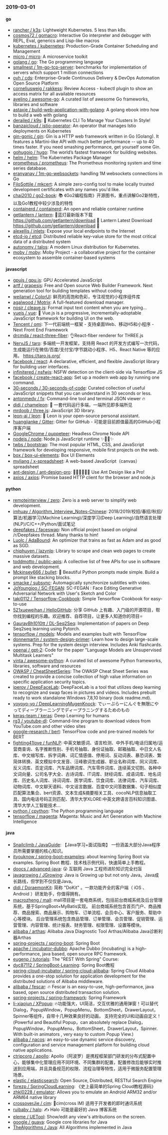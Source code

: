 ### 2019-03-01

#### go
* [rancher / k3s](https://github.com/rancher/k3s): Lightweight Kubernetes. 5 less than k8s.
* [cosmos72 / gomacro](https://github.com/cosmos72/gomacro): Interactive Go interpreter and debugger with REPL, Eval, generics and Lisp-like macros
* [kubernetes / kubernetes](https://github.com/kubernetes/kubernetes): Production-Grade Container Scheduling and Management
* [micro / micro](https://github.com/micro/micro): A microservice toolkit
* [golang / go](https://github.com/golang/go): The Go programming language
* [smallnest / 1m-go-tcp-server](https://github.com/smallnest/1m-go-tcp-server): benchmarks for implementation of servers which support 1 million connections
* [ovh / cds](https://github.com/ovh/cds): Enterprise-Grade Continuous Delivery & DevOps Automation Open Source Platform
* [corneliusweig / rakkess](https://github.com/corneliusweig/rakkess): Review Access - kubectl plugin to show an access matrix for all available resources
* [avelino / awesome-go](https://github.com/avelino/awesome-go): A curated list of awesome Go frameworks, libraries and software
* [astaxie / build-web-application-with-golang](https://github.com/astaxie/build-web-application-with-golang): A golang ebook intro how to build a web with golang
* [derailed / k9s](https://github.com/derailed/k9s): 🐶 Kubernetes CLI To Manage Your Clusters In Style!
* [banzaicloud / istio-operator](https://github.com/banzaicloud/istio-operator): An operator that manages Istio deployments on Kubernetes
* [gin-gonic / gin](https://github.com/gin-gonic/gin): Gin is a HTTP web framework written in Go (Golang). It features a Martini-like API with much better performance -- up to 40 times faster. If you need smashing performance, get yourself some Gin.
* [gohugoio / hugo](https://github.com/gohugoio/hugo): The world’s fastest framework for building websites.
* [helm / helm](https://github.com/helm/helm): The Kubernetes Package Manager
* [prometheus / prometheus](https://github.com/prometheus/prometheus): The Prometheus monitoring system and time series database.
* [eranyanay / 1m-go-websockets](https://github.com/eranyanay/1m-go-websockets): handling 1M websockets connections in Go
* [FiloSottile / mkcert](https://github.com/FiloSottile/mkcert): A simple zero-config tool to make locally trusted development certificates with any names you'd like.
* [chai2010 / go2-book](https://github.com/chai2010/go2-book): 📚 《Go2编程指南》开源图书，重点讲解Go2新特性，以及Go1教程中较少涉及的特性
* [containerd / containerd](https://github.com/containerd/containerd): An open and reliable container runtime
* [getlantern / lantern](https://github.com/getlantern/lantern): 🔴蓝灯最新版本下载 https://github.com/getlantern/download 🔴 Lantern Latest Download https://github.com/getlantern/download 🔴
* [alexellis / inlets](https://github.com/alexellis/inlets): Expose your local endpoints to the Internet
* [etcd-io / etcd](https://github.com/etcd-io/etcd): Distributed reliable key-value store for the most critical data of a distributed system
* [autonomy / talos](https://github.com/autonomy/talos): A modern Linux distribution for Kubernetes.
* [moby / moby](https://github.com/moby/moby): Moby Project - a collaborative project for the container ecosystem to assemble container-based systems

#### javascript
* [gpujs / gpu.js](https://github.com/gpujs/gpu.js): GPU Accelerated JavaScript
* [artf / grapesjs](https://github.com/artf/grapesjs): Free and Open source Web Builder Framework. Next generation tool for building templates without coding
* [weilanwl / ColorUI](https://github.com/weilanwl/ColorUI): 鲜亮的高饱和色彩，专注视觉的小程序组件库
* [agalwood / Motrix](https://github.com/agalwood/Motrix): A full-featured download manager.
* [nosir / cleave.js](https://github.com/nosir/cleave.js): Format input text content when you are typing...
* [vuejs / vue](https://github.com/vuejs/vue): 🖖 Vue.js is a progressive, incrementally-adoptable JavaScript framework for building UI on the web.
* [Tencent / omi](https://github.com/Tencent/omi): 下一代前端统一框架 - 支持桌面Web、移动H5和小程序 - Next Front End Framework
* [drcmda / react-three-fiber](https://github.com/drcmda/react-three-fiber): 👌React-fiber renderer for THREE.js
* [NervJS / taro](https://github.com/NervJS/taro): 多端统一开发框架，支持用 React 的开发方式编写一次代码，生成能运行在微信/百度/支付宝/字节跳动小程序、H5、React Native 等的应用。 https://taro.js.org/
* [facebook / react](https://github.com/facebook/react): A declarative, efficient, and flexible JavaScript library for building user interfaces.
* [infinitered / nsfwjs](https://github.com/infinitered/nsfwjs): NSFW detection on the client-side via Tensorflow JS
* [facebook / create-react-app](https://github.com/facebook/create-react-app): Set up a modern web app by running one command.
* [30-seconds / 30-seconds-of-code](https://github.com/30-seconds/30-seconds-of-code): Curated collection of useful JavaScript snippets that you can understand in 30 seconds or less.
* [antonmedv / fx](https://github.com/antonmedv/fx): Command-line tool and terminal JSON viewer 🔥
* [didi / chameleon](https://github.com/didi/chameleon): 🦎 一套代码运行多端，一端所见即多端所见
* [mrdoob / three.js](https://github.com/mrdoob/three.js): JavaScript 3D library.
* [leon-ai / leon](https://github.com/leon-ai/leon): 🧠 Leon is your open-source personal assistant.
* [huangjianke / Gitter](https://github.com/huangjianke/Gitter): Gitter for GitHub - 可能是目前颜值最高的GitHub小程序客户端
* [GoogleChrome / puppeteer](https://github.com/GoogleChrome/puppeteer): Headless Chrome Node API
* [nodejs / node](https://github.com/nodejs/node): Node.js JavaScript runtime ✨🐢🚀✨
* [twbs / bootstrap](https://github.com/twbs/bootstrap): The most popular HTML, CSS, and JavaScript framework for developing responsive, mobile first projects on the web.
* [box / box-ui-elements](https://github.com/box/box-ui-elements): Box UI Elements
* [myliang / x-spreadsheet](https://github.com/myliang/x-spreadsheet): A web-based JavaScript（canvas） spreadsheet
* [ant-design / ant-design-pro](https://github.com/ant-design/ant-design-pro): 👨🏻‍💻👩🏻‍💻 Use Ant Design like a Pro!
* [axios / axios](https://github.com/axios/axios): Promise based HTTP client for the browser and node.js

#### python
* [remoteinterview / zero](https://github.com/remoteinterview/zero): Zero is a web server to simplify web development.
* [imhuay / Algorithm_Interview_Notes-Chinese](https://github.com/imhuay/Algorithm_Interview_Notes-Chinese): 2018/2019/校招/春招/秋招/算法/机器学习(Machine Learning)/深度学习(Deep Learning)/自然语言处理(NLP)/C/C++/Python/面试笔记
* [deepfakes / faceswap](https://github.com/deepfakes/faceswap): Non official project based on original /r/Deepfakes thread. Many thanks to him!
* [Luolc / AdaBound](https://github.com/Luolc/AdaBound): An optimizer that trains as fast as Adam and as good as SGD.
* [chiphuyen / lazynlp](https://github.com/chiphuyen/lazynlp): Library to scrape and clean web pages to create massive datasets.
* [toddmotto / public-apis](https://github.com/toddmotto/public-apis): A collective list of free APIs for use in software and web development.
* [Mckinsey666 / bullet](https://github.com/Mckinsey666/bullet): 🚅 Beautiful Python prompts made simple. Build a prompt like stacking blocks.
* [smacke / subsync](https://github.com/smacke/subsync): Automagically synchronize subtitles with video.
* [JoYoungjoo / SC-FEGAN](https://github.com/JoYoungjoo/SC-FEGAN): SC-FEGAN : Face Editing Generative Adversarial Network with User's Sketch and Color
* [taki0112 / Tensorflow-Cookbook](https://github.com/taki0112/Tensorflow-Cookbook): Simple Tensorflow Cookbook for easy-to-use
* [521xueweihan / HelloGitHub](https://github.com/521xueweihan/HelloGitHub): 分享 GitHub 上有趣、入门级的开源项目，帮你找到编程的乐趣。欢迎推荐、自荐项目，让更多人知道你的项目⭐️
* [GauravBh1010tt / DL-Seq2Seq](https://github.com/GauravBh1010tt/DL-Seq2Seq): Implementation of papers on Deep Seq2seq learning using Pytorch.
* [tensorflow / models](https://github.com/tensorflow/models): Models and examples built with TensorFlow
* [donnemartin / system-design-primer](https://github.com/donnemartin/system-design-primer): Learn how to design large-scale systems. Prep for the system design interview. Includes Anki flashcards.
* [openai / gpt-2](https://github.com/openai/gpt-2): Code for the paper "Language Models are Unsupervised Multitask Learners"
* [vinta / awesome-python](https://github.com/vinta/awesome-python): A curated list of awesome Python frameworks, libraries, software and resources
* [OWASP / CheatSheetSeries](https://github.com/OWASP/CheatSheetSeries): The OWASP Cheat Sheet Series was created to provide a concise collection of high value information on specific application security topics.
* [iperov / DeepFaceLab](https://github.com/iperov/DeepFaceLab): DeepFaceLab is a tool that utilizes deep learning to recognize and swap faces in pictures and videos. Includes prebuilt ready to work standalone Windows 7,8,10 binary (look readme.md).
* [yoyoyo-yo / DeepLearningMugenKnock](https://github.com/yoyoyo-yo/DeepLearningMugenKnock): でぃーぷらーにんぐを無限にやってディープラーニングでディープラニングするためのもの
* [keras-team / keras](https://github.com/keras-team/keras): Deep Learning for humans
* [rg3 / youtube-dl](https://github.com/rg3/youtube-dl): Command-line program to download videos from YouTube.com and other video sites
* [google-research / bert](https://github.com/google-research/bert): TensorFlow code and pre-trained models for BERT
* [fighting41love / funNLP](https://github.com/fighting41love/funNLP): 中英文敏感词、语言检测、中外手机/电话归属地/运营商查询、名字推断性别、手机号抽取、身份证抽取、邮箱抽取、中日文人名库、中文缩写库、拆字词典、词汇情感值、停用词、反动词表、暴恐词表、繁简体转换、英文模拟中文发音、汪峰歌词生成器、职业名称词库、同义词库、反义词库、否定词库、汽车品牌词库、汽车零件词库、连续英文切割、各种中文词向量、公司名字大全、古诗词库、IT词库、财经词库、成语词库、地名词库、历史名人词库、诗词词库、医学词库、饮食词库、法律词库、汽车词库、动物词库、中文聊天语料、中文谣言数据、百度中文问答数据集、句子相似度匹配算法集合、bert资源、文本生成&摘要相关工具、cocoNLP信息抽取工具、国内电话号码正则匹配、清华大学XLORE:中英文跨语言百科知识图谱、清华大学人工智能技术…
* [python / cpython](https://github.com/python/cpython): The Python programming language
* [tensorflow / magenta](https://github.com/tensorflow/magenta): Magenta: Music and Art Generation with Machine Intelligence

#### java
* [Snailclimb / JavaGuide](https://github.com/Snailclimb/JavaGuide): 【Java学习+面试指南】 一份涵盖大部分Java程序员所需要掌握的核心知识。
* [ityouknow / spring-boot-examples](https://github.com/ityouknow/spring-boot-examples): about learning Spring Boot via examples. Spring Boot 教程、技术栈示例代码，快速简单上手教程。
* [doocs / advanced-java](https://github.com/doocs/advanced-java): 😮 互联网 Java 工程师进阶知识完全扫盲
* [javagrowing / JGrowing](https://github.com/javagrowing/JGrowing): Java is Growing up but not only Java。Java成长路线，但学到不仅仅是Java。
* [didi / DoraemonKit](https://github.com/didi/DoraemonKit): 简称 "DoKit" 。一款功能齐全的客户端（ iOS 、Android ）研发助手，你值得拥有。
* [macrozheng / mall](https://github.com/macrozheng/mall): mall项目是一套电商系统，包括前台商城系统及后台管理系统，基于SpringBoot+MyBatis实现。 前台商城系统包含首页门户、商品推荐、商品搜索、商品展示、购物车、订单流程、会员中心、客户服务、帮助中心等模块。 后台管理系统包含商品管理、订单管理、会员管理、促销管理、运营管理、内容管理、统计报表、财务管理、权限管理、设置等模块。
* [alibaba / arthas](https://github.com/alibaba/arthas): Alibaba Java Diagnostic Tool Arthas/Alibaba Java诊断利器Arthas
* [spring-projects / spring-boot](https://github.com/spring-projects/spring-boot): Spring Boot
* [apache / incubator-dubbo](https://github.com/apache/incubator-dubbo): Apache Dubbo (incubating) is a high-performance, java based, open source RPC framework.
* [eugenp / tutorials](https://github.com/eugenp/tutorials): The "REST With Spring" Course:
* [dyc87112 / SpringBoot-Learning](https://github.com/dyc87112/SpringBoot-Learning): Spring Boot教程
* [spring-cloud-incubator / spring-cloud-alibaba](https://github.com/spring-cloud-incubator/spring-cloud-alibaba): Spring Cloud Alibaba provides a one-stop solution for application development for the distributed solutions of Alibaba middleware.
* [alibaba / fescar](https://github.com/alibaba/fescar): 🔥 Fescar is an easy-to-use, high-performance, java based, open source distributed transaction solution.
* [spring-projects / spring-framework](https://github.com/spring-projects/spring-framework): Spring Framework
* [li-xiaojun / XPopup](https://github.com/li-xiaojun/XPopup): 🔥功能强大，UI简洁，交互优雅的通用弹窗！可以替代Dialog，PopupWindow，PopupMenu，BottomSheet，DrawerLayout，Spinner等组件，自带十几种效果良好的动画， 支持完全的UI和动画自定义！(Powerful and Beautiful Popup，can absolutely replace Dialog，PopupWindow，PopupMenu，BottomSheet，DrawerLayout，Spinner. With built-in animators , very easy to custom Popup View.)
* [alibaba / nacos](https://github.com/alibaba/nacos): an easy-to-use dynamic service discovery, configuration and service management platform for building cloud native applications.
* [ctripcorp / apollo](https://github.com/ctripcorp/apollo): Apollo（阿波罗）是携程框架部门研发的分布式配置中心，能够集中化管理应用不同环境、不同集群的配置，配置修改后能够实时推送到应用端，并且具备规范的权限、流程治理等特性，适用于微服务配置管理场景。
* [elastic / elasticsearch](https://github.com/elastic/elasticsearch): Open Source, Distributed, RESTful Search Engine
* [forezp / SpringCloudLearning](https://github.com/forezp/SpringCloudLearning): 《史上最简单的Spring Cloud教程源码》
* [zhkl0228 / emulator](https://github.com/zhkl0228/emulator): Allows you to emulate an Android ARM32 and/or ARM64 native library
* [crossoverJie / cim](https://github.com/crossoverJie/cim): 📲cim(cross IM) 适用于开发者的即时通讯系统
* [ruibaby / halo](https://github.com/ruibaby/halo): ✍ Halo 可能是最好的 Java 博客系统
* [eleme / UETool](https://github.com/eleme/UETool): Show/edit any view's attributions on the screen.
* [google / guava](https://github.com/google/guava): Google core libraries for Java
* [TheAlgorithms / Java](https://github.com/TheAlgorithms/Java): All Algorithms implemented in Java
